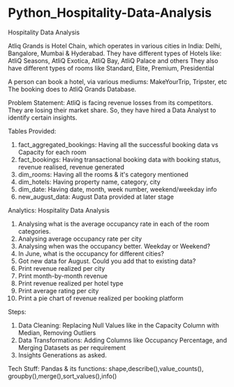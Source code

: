 # Python_Hospitality-Data-Analysis
Hospitality Data Analysis

Atliq Grands is Hotel Chain, which operates in various cities in India: Delhi, Bangalore, Mumbai & Hyderabad.
They have different types of Hotels like: AtliQ Seasons, AtliQ Exotica, AtliQ Bay, AtliQ Palace and others
They also have different types of rooms like Standard, Elite, Premium, Presidential

A person can book a hotel, via various mediums: MakeYourTrip, Tripster, etc
The booking does to AtliQ Grands Database.

Problem Statement:
AtliQ is facing revenue losses from its competitors. They are losing their market share. So, they have hired a Data Analyst to identify certain insights.

Tables Provided:
1. fact_aggregated_bookings: Having all the successful booking data vs Capacity for each room
2. fact_bookings: Having transactional booking data with booking status, revenue realised, revenue generated
3. dim_rooms: Having all the rooms & it's category mentioned
4. dim_hotels: Having property name, category, city
5. dim_date: Having date, month, week number, weekend/weekday info
6. new_august_data: August Data provided at later stage

Analytics:
Hospitality Data Analysis
1. Analysing what is the average occupancy rate in each of the room categories.
2. Analysing average occupancy rate per city
3. Analysing when was the occupancy better. Weekday or Weekend?
4. In June, what is the occupancy for different cities?
5. Got new data for August. Could you add that to existing data?
6. Print revenue realized per city
7. Print month-by-month revenue
8. Print revenue realized per hotel type
9. Print average rating per city
10. Print a pie chart of revenue realized per booking platform

Steps:
1. Data Cleaning: Replacing Null Values like in the Capacity Column with Median, Removing Outliers
2. Data Transformations: Adding Columns like Occupancy Percentage, and Merging Datasets as per requirement
3. Insights Generations as asked.

Tech Stuff:
Pandas & its functions: shape,describe(),value_counts(), groupby(),merge(),sort_values(),info()
